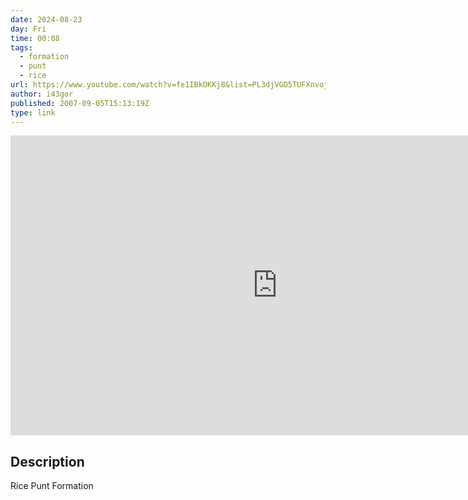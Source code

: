 ```yaml
---
date: 2024-08-23
day: Fri
time: 00:08
tags:
  - formation
  - punt
  - rice
url: https://www.youtube.com/watch?v=fe1IBkOKKj8&list=PL3djVGD5TUFXnvoj24vgfeMUAXhQXmT12&index=2
author: i43gor
published: 2007-09-05T15:13:19Z
type: link
---
```


<iframe width="854" height="480" src="https://www.youtube.com/embed/fe1IBkOKKj8" frameborder="0" allowfullscreen></iframe>

## Description
Rice Punt Formation